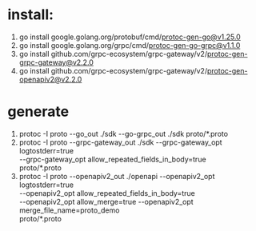 # install:
1. go install google.golang.org/protobuf/cmd/protoc-gen-go@v1.25.0 
2. go install google.golang.org/grpc/cmd/protoc-gen-go-grpc@v1.1.0
3. go install github.com/grpc-ecosystem/grpc-gateway/v2/protoc-gen-grpc-gateway@v2.2.0
4. go install github.com/grpc-ecosystem/grpc-gateway/v2/protoc-gen-openapiv2@v2.2.0



# generate

1. protoc -I proto --go_out ./sdk --go-grpc_out ./sdk proto/*.proto  
2. protoc -I proto --grpc-gateway_out ./sdk --grpc-gateway_opt logtostderr=true \
--grpc-gateway_opt allow_repeated_fields_in_body=true \
proto/*.proto
3. protoc -I proto --openapiv2_out ./openapi --openapiv2_opt logtostderr=true \
--openapiv2_opt allow_repeated_fields_in_body=true \
--openapiv2_opt allow_merge=true --openapiv2_opt merge_file_name=proto_demo \
proto/*.proto
